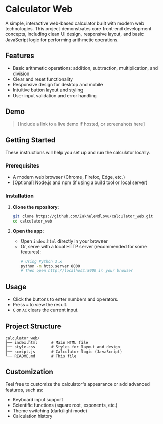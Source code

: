 # Calculator Web

A simple, interactive web-based calculator built with modern web technologies. This project demonstrates core front-end development concepts, including clean UI design, responsive layout, and basic JavaScript logic for performing arithmetic operations.

## Features

- Basic arithmetic operations: addition, subtraction, multiplication, and division
- Clear and reset functionality
- Responsive design for desktop and mobile
- Intuitive button layout and styling
- User input validation and error handling

## Demo

> [Include a link to a live demo if hosted, or screenshots here]

## Getting Started

These instructions will help you set up and run the calculator locally.

### Prerequisites

- A modern web browser (Chrome, Firefox, Edge, etc.)
- [Optional] Node.js and npm (if using a build tool or local server)

### Installation

1. **Clone the repository:**
    ```bash
    git clone https://github.com/ZakheleNdlovu/calculator_web.git
    cd calculator_web
    ```

2. **Open the app:**
    - Open `index.html` directly in your browser
    - Or, serve with a local HTTP server (recommended for some features):
      ```bash
      # Using Python 3.x
      python -m http.server 8000
      # Then open http://localhost:8000 in your browser
      ```

## Usage

- Click the buttons to enter numbers and operators.
- Press `=` to view the result.
- `C` or `AC` clears the current input.

## Project Structure

```
calculator_web/
├── index.html      # Main HTML file
├── style.css       # Styles for layout and design
├── script.js       # Calculator logic (JavaScript)
└── README.md       # This file
```

## Customization

Feel free to customize the calculator's appearance or add advanced features, such as:
- Keyboard input support
- Scientific functions (square root, exponents, etc.)
- Theme switching (dark/light mode)
- Calculation history
